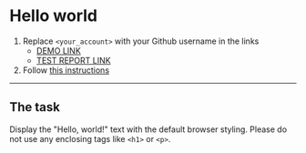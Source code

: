 # Hello world
1. Replace `<your_account>` with your Github username in the links
    - [DEMO LINK](https://TetianaZakharova.github.io/layout_hello-world/) <br>
    - [TEST REPORT LINK](https://TetianaZakharova.github.io/layout_hello-world/report/html_report/)
2. Follow [this instructions](https://mate-academy.github.io/layout_task-guideline/)
___

## The task
Display the "Hello, world!" text with the default browser styling. Please do not
use any enclosing tags like `<h1>` or `<p>`.
